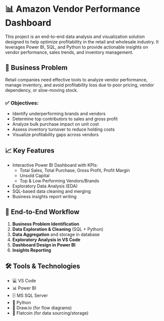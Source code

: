 # 📊 Amazon Vendor Performance Dashboard

This project is an end-to-end data analysis and visualization solution designed to help optimize profitability in the retail and wholesale industry. It leverages Power BI, SQL, and Python to provide actionable insights on vendor performance, sales trends, and inventory management.

## 🧩 Business Problem

Retail companies need effective tools to analyze vendor performance, manage inventory, and avoid profitability loss due to poor pricing, vendor dependency, or slow-moving stock.

### ✅ Objectives:
- Identify underperforming brands and vendors
- Determine top contributors to sales and gross profit
- Analyze bulk purchase impact on unit cost
- Assess inventory turnover to reduce holding costs
- Visualize profitability gaps across vendors

## 📈 Key Features

- Interactive Power BI Dashboard with KPIs:
  - Total Sales, Total Purchase, Gross Profit, Profit Margin
  - Unsold Capital
  - Top & Low Performing Vendors/Brands
- Exploratory Data Analysis (EDA)
- SQL-based data cleaning and merging
- Business insights report writing


## 🔄 End-to-End Workflow

1. **Business Problem Identification**
2. **Data Exploration & Cleaning** (SQL + Python)
3. **Data Aggregation** and storage in database
4. **Exploratory Analysis in VS Code**
5. **Dashboard Design in Power BI**
6. **Insights Reporting**

## 🛠 Tools & Technologies

- 💻 VS Code  
- 📊 Power BI  
- 🗄 MS SQL Server  
- 🐍 Python  
- 🧰 Draw.io (for flow diagrams)  
- 📂 Flatcoin (for data sourcing/storage)

